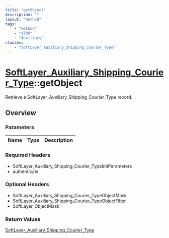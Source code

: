 ```yaml
---
title: "getObject"
description: ""
layout: "method"
tags:
    - "method"
    - "sldn"
    - "Auxiliary"
classes:
    - "SoftLayer_Auxiliary_Shipping_Courier_Type"
---
```

# [SoftLayer_Auxiliary_Shipping_Courier_Type](/reference/services/SoftLayer_Auxiliary_Shipping_Courier_Type)::getObject

Retrieve a SoftLayer_Auxiliary_Shipping_Courier_Type record.


## Overview 


### Parameters 
|Name | Type | Description |
| --- | --- | --- |


### Required Headers
* SoftLayer_Auxiliary_Shipping_Courier_TypeInitParameters
* authenticate

### Optional Headers
* SoftLayer_Auxiliary_Shipping_Courier_TypeObjectMask
* SoftLayer_Auxiliary_Shipping_Courier_TypeObjectFilter
* SoftLayer_ObjectMask

### Return Values
<a href='/reference/datatypes/SoftLayer_Auxiliary_Shipping_Courier_Type'>SoftLayer_Auxiliary_Shipping_Courier_Type </a>


